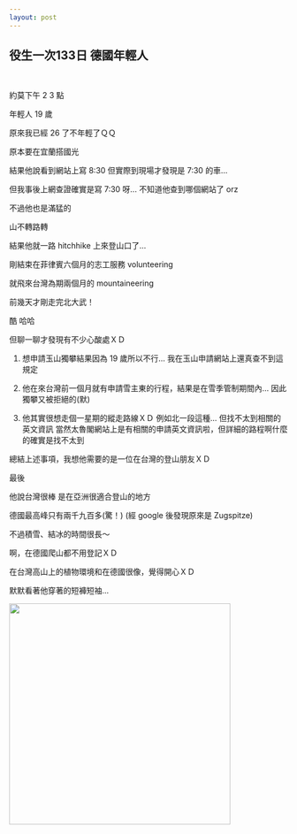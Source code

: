 ```yaml
---
layout: post
---
```


役生一次133日 德國年輕人
---

<br>

約莫下午 2 3 點

年輕人 19 歲

原來我已經 26 了不年輕了ＱＱ



原本要在宜蘭搭國光

結果他說看到網站上寫 8:30 但實際到現場才發現是 7:30 的車...

但我事後上網查證確實是寫 7:30 呀... 不知道他查到哪個網站了 orz

不過他也是滿猛的

山不轉路轉

結果他就一路 hitchhike 上來登山口了...



剛結束在菲律賓六個月的志工服務 volunteering

就飛來台灣為期兩個月的 mountaineering

前幾天才剛走完北大武！

酷 哈哈

但聊一聊才發現有不少心酸處ＸＤ

1. 想申請玉山獨攀結果因為 19 歲所以不行... 我在玉山申請網站上還真查不到這規定

2. 他在來台灣前一個月就有申請雪主東的行程，結果是在雪季管制期間內... 因此獨攀又被拒絕的(默)

3. 他其實很想走個一星期的縱走路線ＸＤ 例如北一段這種... 但找不太到相關的英文資訊
	當然太魯閣網站上是有相關的申請英文資訊啦，但詳細的路程啊什麼的確實是找不太到

總結上述事項，我想他需要的是一位在台灣的登山朋友ＸＤ


最後

他說台灣很棒 是在亞洲很適合登山的地方

德國最高峰只有兩千九百多(驚！) (經 google 後發現原來是 Zugspitze)

不過積雪、結冰的時間很長～

啊，在德國爬山都不用登記ＸＤ



在台灣高山上的植物環境和在德國很像，覺得開心ＸＤ

默默看著他穿著的短褲短袖...

<img src="{{site.url}}/img/2015-02-14/gp1.png" height="400px">


<br>
